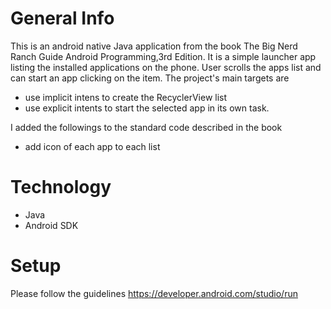 # General Info
This is an android native Java application from the book The Big Nerd Ranch Guide Android Programming,3rd Edition. It is a simple launcher app listing 
the installed applications on the phone. User scrolls the apps list and can start an app clicking on the item.
The project's main targets are
- use implicit intens to create the RecyclerView list 
- use explicit intents to start the selected app in its own task.

I added the followings to the standard code described in the book
- add icon of each app to each list

# Technology
- Java
- Android SDK

# Setup
Please follow the guidelines 
https://developer.android.com/studio/run
